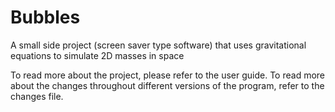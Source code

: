 # Bubbles
A small side project (screen saver type software) that uses gravitational equations to simulate 2D masses in space

To read more about the project, please refer to the user guide.
To read more about the changes throughout different versions of the program, refer to the changes file.
